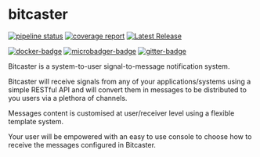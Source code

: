 # bitcaster


[![pipeline status](https://gitlab.com/os4d/bitcaster/bitcaster/badges/develop/pipeline.svg)](https://gitlab.com/os4d/bitcaster/bitcaster/-/commits/develop)
 [![coverage report](https://gitlab.com/os4d/bitcaster/bitcaster/badges/develop/coverage.svg)](https://gitlab.com/os4d/bitcaster/bitcaster/-/commits/develop)
 [![Latest Release](https://gitlab.com/os4d/bitcaster/bitcaster/-/badges/release.svg)](https://gitlab.com/os4d/bitcaster/bitcaster/-/releases)

[![docker-badge]][docker]
[![microbadger-badge]][microbadger-link]
[![gitter-badge]][gitter-link]

Bitcaster is a system-to-user signal-to-message notification system.

Bitcaster will receive signals from any of your applications/systems using a simple RESTful API and will convert them in messages to be distributed to you users via a plethora of channels.

Messages content is customised at user/receiver level using a flexible template system.

Your user will be empowered with an easy to use console to choose how to receive the messages configured in Bitcaster.



[codecov-badge]: https://codecov.io/gh/bitcaster-io/bitcaster/branch/develop/graph/badge.svg
[codecov-link]: https://codecov.io/gh/bitcaster-io/bitcaster

[pypi-version]: https://img.shields.io/pypi/v/bitcaster.svg
[pypi]: https://pypi.org/project/bitcaster/

[docker-badge]: https://images.microbadger.com/badges/version/bitcaster/bitcaster.svg
[docker]: https://hub.docker.com/r/bitcaster/bitcaster "Download docker image"

[microbadger-badge]: https://images.microbadger.com/badges/image/bitcaster/bitcaster.svg
[microbadger-link]: https://microbadger.com/images/bitcaster/bitcaster "Docker image infos"

[gitter-badge]: https://badges.gitter.im/Join%20Chat.svg
[gitter-link]: https://gitter.im/bitcaster-io/bitcaster?utm_source=badge&utm_medium=badge&utm_campaign=pr-badge&utm_content=badge
